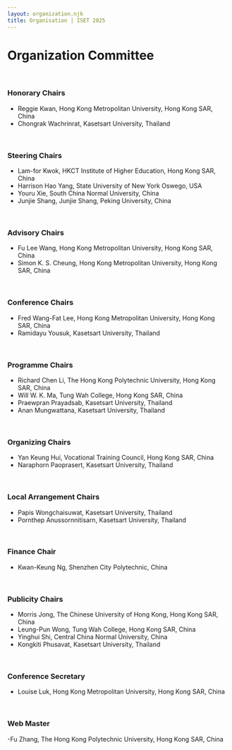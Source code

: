 ```yaml
---
layout: organization.njk
title: Organisation | ISET 2025
---
```


# Organization Committee
</br>

### Honorary Chairs
- Reggie Kwan, Hong Kong Metropolitan University, Hong Kong SAR, China
- Chongrak Wachrinrat, Kasetsart University, Thailand
</br>

### Steering Chairs
- Lam-for Kwok, HKCT Institute of Higher Education, Hong Kong SAR, China
- Harrison Hao Yang, State University of New York Oswego, USA
- Youru Xie, South China Normal University, China
- Junjie Shang, Junjie Shang, Peking University, China
</br>

### Advisory Chairs
- Fu Lee Wang, Hong Kong Metropolitan University, Hong Kong SAR, China
- Simon K. S. Cheung, Hong Kong Metropolitan University, Hong Kong SAR, China
</br>

### Conference Chairs 
- Fred Wang-Fat Lee, Hong Kong Metropolitan University, Hong Kong SAR, China
- Ramidayu Yousuk, Kasetsart University, Thailand
</br>

### Programme Chairs
- Richard Chen Li, The Hong Kong Polytechnic University, Hong Kong SAR, China
- Will W. K. Ma, Tung Wah College, Hong Kong SAR, China
- Praewpran Prayadsab, Kasetsart University, Thailand
- Anan Mungwattana, Kasetsart University, Thailand 
</br>

### Organizing Chairs
- Yan Keung Hui, Vocational Training Council, Hong Kong SAR, China
- Naraphorn Paoprasert, Kasetsart University, Thailand
</br>

### Local Arrangement Chairs
- Papis Wongchaisuwat, Kasetsart University, Thailand
- Pornthep Anussornnitisarn, Kasetsart University, Thailand
</br>

### Finance Chair
- Kwan-Keung Ng, Shenzhen City Polytechnic, China
</br>

### Publicity Chairs
- Morris Jong, The Chinese University of Hong Kong, Hong Kong SAR, China
- Leung-Pun Wong, Tung Wah College, Hong Kong SAR, China
- Yinghui Shi, Central China Normal University, China
- Kongkiti Phusavat, Kasetsart University, Thailand
</br>

### Conference Secretary
- Louise Luk, Hong Kong Metropolitan University, Hong Kong SAR, China
</br>

### Web Master
-Fu Zhang, The Hong Kong Polytechnic University, Hong Kong SAR, China
